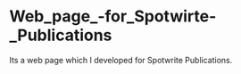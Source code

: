 # Web_page_-for_Spotwirte-_Publications
Its a web page which I developed  for Spotwrite Publications. 
